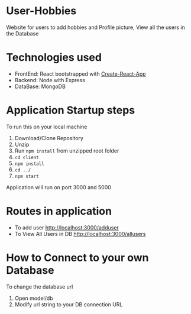 # User-Hobbies
Website for users to add hobbies and Profile picture, View all the users in the Database

# Technologies used
<ul>
  <li> FrontEnd: React bootstrapped with <a href="https://facebook.github.io/create-react-app/" target="_blank">Create-React-App</a></li>
  <li> Backend: Node with Express</li>
  <li> DataBase: MongoDB</li>
</ul>

# Application Startup steps
To run this on your local machine
1. Download/Clone Repository
2. Unzip
3. Run `npm install` from unzipped root folder
4. `cd client` 
5. `npm install`
6. `cd ../`
7. `npm start`

Application will run on port 3000 and 5000

# Routes in application
<ul>
  <li>To add user <a href="http://localhost:3000/adduser">http://localhost:3000/adduser</a></li>
  <li>To View All Users in DB <a href="http://localhost:3000/allusers">http://localhost:3000/allusers</a></li>
</ul>


# How to Connect to your own Database
To change the database url 
1. Open model/db
2. Modify url string to your DB connection URL
